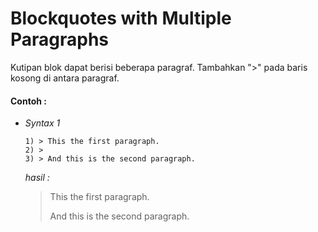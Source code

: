 # Blockquotes with Multiple Paragraphs

Kutipan blok dapat berisi beberapa paragraf. Tambahkan ">" pada baris kosong di antara
paragraf.

#### Contoh :

+ *Syntax 1*
  
  ```
  1) > This the first paragraph.
  2) >
  3) > And this is the second paragraph.
  ```
  *hasil :*
  > This the first paragraph.
  > 
  > And this is the second paragraph.


